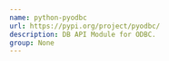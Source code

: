 ```yaml
---
name: python-pyodbc
url: https://pypi.org/project/pyodbc/
description: DB API Module for ODBC.
group: None
---
```

